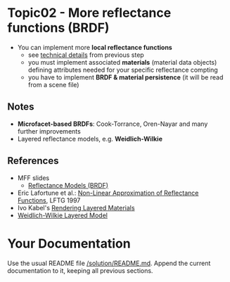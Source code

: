 # Topic02 - More reflectance functions (BRDF)
* You can implement more **local reflectance functions**
  * see [technical details](../s06-BRDF/README.md) from previous step
  * you must implement associated **materials** (material data objects)
    defining attributes needed for your specific reflectance compting
  * you have to implement **BRDF & material persistence** (it will be read from a scene file)

## Notes
* **Microfacet-based BRDFs**: Cook-Torrance, Oren-Nayar and many further improvements
* Layered reflectance models, e.g. **Weidlich-Wilkie**

## References
* MFF slides
  * [Reflectance Models (BRDF)](https://cgg.mff.cuni.cz/~pepca/lectures/pdf/prg-05-brdf.pdf)
* Eric Lafortune et al.: [Non-Linear Approximation of Reflectance Functions](https://dl.acm.org/doi/10.1145/258734.258801),
  LFTG 1997
* Ivo Kabel's [Rendering Layered Materials](https://ivokabel.github.io/2018/05/15/rendering-layered-materials.html)
* [Weidlich-Wilkie Layered Model](https://ivokabel.github.io/2018/05/16/rendering-layered-materials-weidlich-wilkie-layered-model.html)

# Your Documentation
Use the usual README file [/solution/README.md](../solution/README.md).
Append the current documentation to it, keeping all previous sections.
